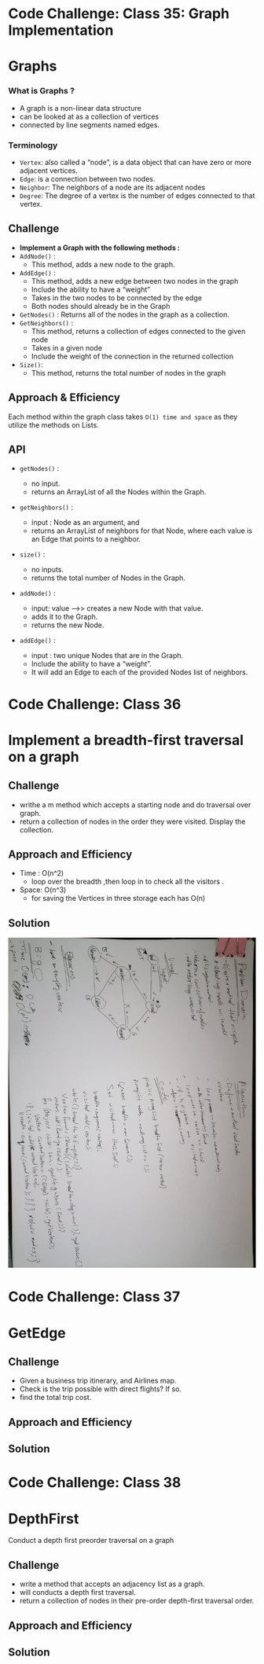 # Code Challenge: Class 35: Graph Implementation

# Graphs
<!-- Short summary or background information -->
### What is Graphs ?
- A graph is a non-linear data structure
- can be looked at as a collection of vertices
- connected by line segments named edges.
### Terminology
- `Vertex`: also called a “node”, is a data object that can have zero or more adjacent vertices.
- `Edge`: is a connection between two nodes.
- `Neighbor`: The neighbors of a node are its adjacent nodes
- `Degree`: The degree of a vertex is the number of edges connected to that vertex.
## Challenge
<!-- Description of the challenge -->

- **Implement a Graph with the following methods :**
- `AddNode()` :
   - This method, adds a new node to the graph.
- `AddEdge()` :
   - This method, adds a new edge between two nodes in the graph
   - Include the ability to have a “weight”
   - Takes in the two nodes to be connected by the edge
   - Both nodes should already be in the Graph
- `GetNodes()` : Returns all of the nodes in the graph as a collection.
- `GetNeighbors()` : 
   - This method, returns a collection of edges connected to the given node
   - Takes in a given node
   - Include the weight of the connection in the returned collection
- `Size()`:
  - This method, returns the total number of nodes in the graph
## Approach & Efficiency
<!-- What approach did you take? Why? What is the Big O space/time for this approach? -->
 Each method within the graph class takes `O(1) time and space` as they utilize the methods on Lists.

## API
- `getNodes()` : 
   - no input.
   - returns an ArrayList of all the Nodes within the Graph.

- `getNeighbors()` : 
   - input : Node as an argument, and 
   - returns an ArrayList of neighbors for that Node, where each value is an Edge that points to a neighbor.

- `size()` : 
   - no inputs.
   -  returns the total number of Nodes in the Graph.

- `addNode()` : 
  - input: value -->> creates a new Node with that value.
  -  adds it to the Graph.
  -   returns the new Node.

- `addEdge()` : 
  - input : two unique Nodes that are in the Graph.
  - Include the ability to have a “weight”. 
  - It will add an Edge to each of the provided Nodes list of neighbors. 

# Code Challenge: Class 36
# Implement a breadth-first traversal on a graph

 ## Challenge
 - writhe a m method which  accepts a starting node and do traversal  over graph. 
 -  return a collection of nodes in the order they were visited. Display the collection.
## Approach and Efficiency
- Time : O(n^2)
  - loop over the breadth ,then loop in to check all the visitors .
- Space: O(n^3)
   - for saving the Vertices in three storage each has O(n)
## Solution
![](asesst/CC36.jpg)
# Code Challenge: Class 37
# GetEdge 

 ## Challenge
 - Given a business trip itinerary, and Airlines map.
 - Check is the trip possible with direct flights? If so.
 -  find the total trip cost.
## Approach and Efficiency

## Solution
# Code Challenge: Class 38
# DepthFirst
  Conduct a depth first preorder traversal on a graph

 ## Challenge
 - write a method that accepts an adjacency list as a graph.
 - will conducts a depth first traversal. 
 - return a collection of nodes in their pre-order depth-first traversal order.
## Approach and Efficiency

## Solution

